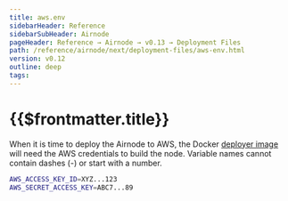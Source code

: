 ```yaml
---
title: aws.env
sidebarHeader: Reference
sidebarSubHeader: Airnode
pageHeader: Reference → Airnode → v0.13 → Deployment Files
path: /reference/airnode/next/deployment-files/aws-env.html
version: v0.12
outline: deep
tags:
---
```


<VersionWarning/>

<PageHeader/>

<SearchHighlight/>

<FlexStartTag/>

# {{$frontmatter.title}}

When it is time to deploy the Airnode to AWS, the Docker
[deployer image](/reference/airnode/next/docker/deployer-image.md) will need the
AWS credentials to build the node. Variable names cannot contain dashes (-) or
start with a number.

```bash
AWS_ACCESS_KEY_ID=XYZ...123
AWS_SECRET_ACCESS_KEY=ABC7...89
```

<FlexEndTag/>
